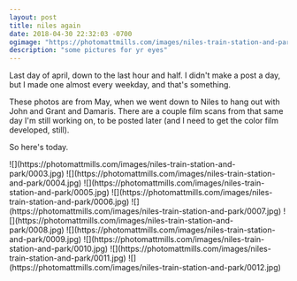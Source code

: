 ```yaml
---
layout: post
title: niles again
date: 2018-04-30 22:32:03 -0700
ogimage: "https://photomattmills.com/images/niles-train-station-and-park/0012.jpg"
description: "some pictures for yr eyes"
---
```


Last day of april, down to the last hour and half. I didn't make a post a day, but I made one almost every weekday, and that's something. 

These photos are from May, when we went down to Niles to hang out with John and Grant and Damaris. There are a couple film scans from that same day I'm still working on, to be posted later (and I need to get the color film developed, still).

So here's today.

<span style="display:block;" class="center">
  ![](https://photomattmills.com/images/niles-train-station-and-park/0003.jpg)
<span class="caption"></span>
![](https://photomattmills.com/images/niles-train-station-and-park/0004.jpg)
<span class="caption"></span>
![](https://photomattmills.com/images/niles-train-station-and-park/0005.jpg)
<span class="caption"></span>
![](https://photomattmills.com/images/niles-train-station-and-park/0006.jpg)
<span class="caption"></span>
![](https://photomattmills.com/images/niles-train-station-and-park/0007.jpg)
<span class="caption"></span>
![](https://photomattmills.com/images/niles-train-station-and-park/0008.jpg)
<span class="caption"></span>
![](https://photomattmills.com/images/niles-train-station-and-park/0009.jpg)
<span class="caption"></span>
![](https://photomattmills.com/images/niles-train-station-and-park/0010.jpg)
<span class="caption"></span>
![](https://photomattmills.com/images/niles-train-station-and-park/0011.jpg)
<span class="caption"></span>
![](https://photomattmills.com/images/niles-train-station-and-park/0012.jpg)
<span class="caption"></span>
</span>
